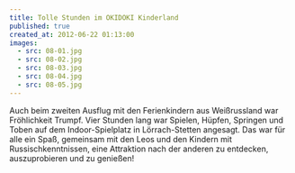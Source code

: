 ```yaml
---
title: Tolle Stunden im OKIDOKI Kinderland
published: true
created_at: 2012-06-22 01:13:00
images:
  - src: 08-01.jpg
  - src: 08-02.jpg
  - src: 08-03.jpg
  - src: 08-04.jpg
  - src: 08-05.jpg
---
```


Auch beim zweiten Ausflug mit den Ferienkindern aus Weißrussland war Fröhlichkeit Trumpf. Vier Stunden lang war Spielen, Hüpfen, Springen und Toben auf dem Indoor-Spielplatz in Lörrach-Stetten angesagt. Das war für alle ein Spaß, gemeinsam mit den Leos und den Kindern mit Russischkenntnissen, eine Attraktion nach der anderen zu entdecken, auszuprobieren und zu genießen!
